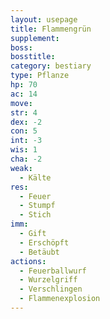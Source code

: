 ```yaml
---
layout: usepage
title: Flammengrün
supplement: 
boss: 
bosstitle: 
category: bestiary
type: Pflanze
hp: 70
ac: 14
move:
str: 4
dex: -2
con: 5
int: -3
wis: 1
cha: -2
weak:
  - Kälte
res:
  - Feuer
  - Stumpf
  - Stich
imm:
  - Gift
  - Erschöpft
  - Betäubt
actions:
  - Feuerballwurf
  - Wurzelgriff
  - Verschlingen
  - Flammenexplosion
---
```

